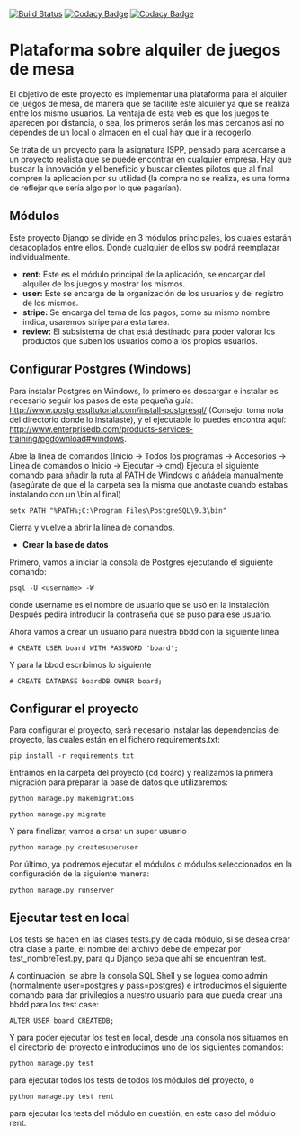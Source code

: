 [![Build Status](https://travis-ci.org/Acme-Board/board.svg?branch=develop)](https://travis-ci.org/Acme-Board/board) [![Codacy Badge](https://api.codacy.com/project/badge/Grade/b879faad743f449a8af839ebb3c91b78)](https://www.codacy.com/gh/Acme-Board/board?utm_source=github.com&amp;utm_medium=referral&amp;utm_content=Acme-Board/board&amp;utm_campaign=Badge_Grade) [![Codacy Badge](https://api.codacy.com/project/badge/Coverage/b879faad743f449a8af839ebb3c91b78)](https://www.codacy.com/gh/Acme-Board/board?utm_source=github.com&utm_medium=referral&utm_content=Acme-Board/board&utm_campaign=Badge_Coverage)

Plataforma sobre alquiler de juegos de mesa
===========================================

El objetivo de este proyecto es implementar una plataforma para el alquiler
de juegos de mesa, de manera que se facilite este alquiler ya que se realiza
entre los mismo usuarios. La ventaja de esta web es que los juegos te aparecen
por distancia, o sea, los primeros serán los más cercanos así no dependes de 
un local o almacen en el cual hay que  ir a recogerlo.

Se trata de un proyecto para la asignatura ISPP, pensado para acercarse a un
proyecto realista que se puede encontrar en cualquier empresa. Hay que buscar 
la innovación y el beneficio y buscar clientes pilotos que al final compren 
la aplicación por su utilidad (la compra no se realiza, es una forma de reflejar
que sería algo por lo que pagarían).

Módulos
-------

Este proyecto Django se divide en 3 módulos principales, los cuales estarán desacoplados
entre ellos. Donde cualquier de ellos sw podrá reemplazar individualmente.

* **rent:** Este es el módulo principal de la aplicación, se encargar del alquiler de los juegos y mostrar los mismos.
* **user:** Este se encarga de la organización de los usuarios y del registro de los mismos.
* **stripe:** Se encarga del tema de los pagos, como su mismo nombre indica, usaremos stripe para esta tarea.
* **review:** El subsistema de chat está destinado para poder valorar los productos que suben los usuarios como a los propios usuarios.

Configurar Postgres (Windows)
-----------------------------

Para instalar Postgres en Windows, lo primero es descargar e instalar es necesario seguir los pasos de esta pequeña guía: http://www.postgresqltutorial.com/install-postgresql/ (Consejo: toma nota del directorio donde lo instalaste), y el ejecutable lo puedes encontra aquí: http://www.enterprisedb.com/products-services-training/pgdownload#windows.

Abre la línea de comandos (Inicio → Todos los programas → Accesorios → Linea de comandos o Inicio → Ejecutar → cmd)
Ejecuta el siguiente comando para añadir la ruta al PATH de Windows o añádela manualmente (asegúrate de que el la carpeta sea la misma que anotaste cuando estabas instalando con un \bin al final)

    setx PATH "%PATH%;C:\Program Files\PostgreSQL\9.3\bin"

Cierra y vuelve a abrir la línea de comandos.
    
* **Crear la base de datos**

Primero, vamos a iniciar la consola de Postgres ejecutando el siguiente comando:

    psql -U <username> -W
    
donde username es el nombre de usuario que se usó en la instalación. Después pedirá introducir la contraseña que se puso para ese usuario.

Ahora vamos a crear un usuario para nuestra bbdd con la siguiente linea

    # CREATE USER board WITH PASSWORD 'board';
    
Y para la bbdd escribimos lo siguiente 

    # CREATE DATABASE boardDB OWNER board;

Configurar el proyecto
----------------------

Para configurar el proyecto, será necesario instalar las dependencias del proyecto, las cuales están en el
fichero requirements.txt:

    pip install -r requirements.txt

Entramos en la carpeta del proyecto (cd board) y realizamos la primera migración para preparar la
base de datos que utilizaremos:
    
    python manage.py makemigrations

    python manage.py migrate

Y para finalizar, vamos a crear un super usuario

    python manage.py createsuperuser
    
Por último, ya podremos ejecutar el módulos o módulos seleccionados en la configuración de la
siguiente manera:

    python manage.py runserver

Ejecutar test en local
----------------------

Los tests se hacen en las clases tests.py de cada módulo, si se desea crear otra clase a parte, 
el nombre del archivo debe de empezar por test_nombreTest.py, para qu Django sepa que ahí se 
encuentran test.

A continuación, se abre la consola SQL Shell y se loguea como admin (normalmente user=postgres 
y pass=postgres) e introducimos el siguiente comando para dar privilegios a nuestro usuario para
que pueda crear una bbdd para los test case:
    
    ALTER USER board CREATEDB;
    
Y para poder ejecutar los test en local, desde una consola nos situamos en el directorio del proyecto
e introducimos uno de los siguientes comandos:

    python manage.py test
    
para ejecutar todos los tests de todos los módulos del proyecto, o

    python manage.py test rent
    
para ejecutar los tests del módulo en cuestión, en este caso del módulo rent.
